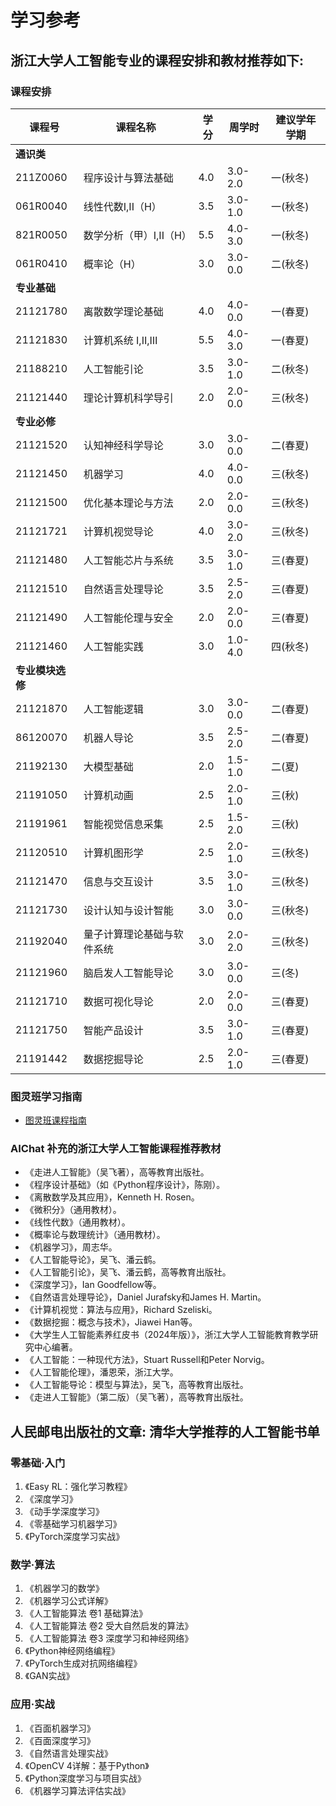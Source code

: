 # 学习参考

## 浙江大学人工智能专业的课程安排和教材推荐如下:

### 课程安排

| 课程号       | 课程名称                   | 学分 | 周学时  | 建议学年学期  |
| ------------ | -------------------------- | ---- | ------- | ------------- |
| **通识类**   |                            |      |         |               |
| 211Z0060     | 程序设计与算法基础         | 4.0  | 3.0-2.0 | 一(秋冬)      |
| 061R0040     | 线性代数Ⅰ,II（H）          | 3.5  | 3.0-1.0 | 一(秋冬)      |
| 821R0050     | 数学分析（甲）I,II（H）    | 5.5  | 4.0-3.0 | 一(秋冬)      |
| 061R0410     | 概率论（H）                | 3.0  | 3.0-0.0 | 二(秋冬)      |
| **专业基础** |                            |      |         |               |
| 21121780     | 离散数学理论基础           | 4.0  | 4.0-0.0 | 一(春夏)      |
| 21121830     | 计算机系统 Ⅰ,Ⅱ,Ⅲ          | 5.5  | 4.0-3.0 | 一(春夏)      |
| 21188210     | 人工智能引论               | 3.5  | 3.0-1.0 | 二(秋冬)      |
| 21121440     | 理论计算机科学导引         | 2.0  | 2.0-0.0 | 三(秋冬)      |
| **专业必修** |                            |      |         |               |
| 21121520     | 认知神经科学导论           | 3.0  | 3.0-0.0 | 二(春夏)      |
| 21121450     | 机器学习                   | 4.0  | 4.0-0.0 | 三(秋冬)      |
| 21121500     | 优化基本理论与方法         | 2.0  | 2.0-0.0 | 三(秋冬)      |
| 21121721     | 计算机视觉导论             | 4.0  | 3.0-2.0 | 三(秋冬)      |
| 21121480     | 人工智能芯片与系统         | 3.5  | 3.0-1.0 | 三(春夏)      |
| 21121510     | 自然语言处理导论           | 3.5  | 2.5-2.0 | 三(春夏)      |
| 21121490     | 人工智能伦理与安全         | 2.0  | 2.0-0.0 | 三(春夏)      |
| 21121460     | 人工智能实践               | 3.0  | 1.0-4.0 | 四(秋冬)      |
| **专业模块选修** |                       |      |         |               |
| 21121870     | 人工智能逻辑               | 3.0  | 3.0-0.0 | 二(春夏)      |
| 86120070     | 机器人导论                 | 3.5  | 2.5-2.0 | 二(春夏)      |
| 21192130     | 大模型基础                 | 2.0  | 1.5-1.0 | 二(夏)        |
| 21191050     | 计算机动画                 | 2.5  | 2.0-1.0 | 三(秋)        |
| 21191961     | 智能视觉信息采集           | 2.5  | 1.5-2.0 | 三(秋)        |
| 21120510     | 计算机图形学               | 2.5  | 2.0-1.0 | 三(秋冬)      |
| 21121470     | 信息与交互设计             | 3.5  | 3.0-1.0 | 三(秋冬)      |
| 21121730     | 设计认知与设计智能         | 3.0  | 3.0-0.0 | 三(秋冬)      |
| 21192040     | 量子计算理论基础与软件系统 | 3.0  | 2.0-2.0 | 三(秋冬)      |
| 21121960     | 脑启发人工智能导论         | 3.0  | 3.0-0.0 | 三(冬)        |
| 21121710     | 数据可视化导论             | 2.0  | 2.0-0.0 | 三(春夏)      |
| 21121750     | 智能产品设计               | 3.5  | 3.0-1.0 | 三(春夏)      |
| 21191442     | 数据挖掘导论               | 2.5  | 2.0-1.0 | 三(春夏)      |

### 图灵班学习指南

* [图灵班课程指南](https://zju-turing.github.io/TuringCourses/)

### AIChat 补充的浙江大学人工智能课程推荐教材

- 《走进人工智能》（吴飞著），高等教育出版社。
- 《程序设计基础》（如《Python程序设计》，陈刚）。
- 《离散数学及其应用》，Kenneth H. Rosen。
- 《微积分》（通用教材）。
- 《线性代数》（通用教材）。
- 《概率论与数理统计》（通用教材）。
- 《机器学习》，周志华。
- 《人工智能导论》，吴飞、潘云鹤。
- 《人工智能引论》，吴飞、潘云鹤，高等教育出版社。
- 《深度学习》，Ian Goodfellow等。
- 《自然语言处理导论》，Daniel Jurafsky和James H. Martin。
- 《计算机视觉：算法与应用》，Richard Szeliski。
- 《数据挖掘：概念与技术》，Jiawei Han等。
- 《大学生人工智能素养红皮书（2024年版）》，浙江大学人工智能教育教学研究中心编著。
- 《人工智能：一种现代方法》，Stuart Russell和Peter Norvig。
- 《人工智能伦理》，潘恩荣，浙江大学。
- 《人工智能导论：模型与算法》，吴飞，高等教育出版社。
- 《走进人工智能》（第二版）（吴飞著），高等教育出版社。

## 人民邮电出版社的文章: 清华大学推荐的人工智能书单

### 零基础·入门
1. 《Easy RL：强化学习教程》
2. 《深度学习》
3. 《动手学深度学习》
4. 《零基础学习机器学习》
5. 《PyTorch深度学习实战》

### 数学·算法
1. 《机器学习的数学》
2. 《机器学习公式详解》
3. 《人工智能算法 卷1 基础算法》
4. 《人工智能算法 卷2 受大自然启发的算法》
5. 《人工智能算法 卷3 深度学习和神经网络》
6. 《Python神经网络编程》
7. 《PyTorch生成对抗网络编程》
8. 《GAN实战》

### 应用·实战
1. 《百面机器学习》
2. 《百面深度学习》
3. 《自然语言处理实战》
4. 《OpenCV 4详解：基于Python》
5. 《Python深度学习与项目实战》
6. 《机器学习算法评估实战》
